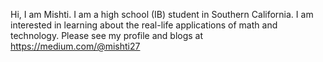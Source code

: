 Hi, I am Mishti. I am a high school (IB) student in Southern California. 
I am interested in learning about the real-life applications of math and technology. Please see my profile and blogs at https://medium.com/@mishti27
